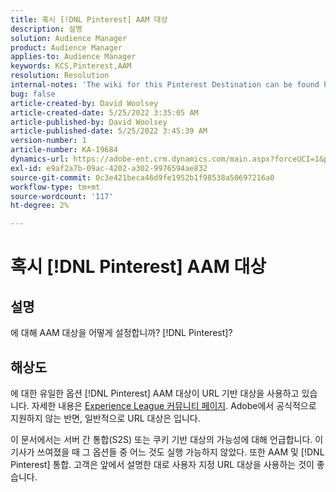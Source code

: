 ```yaml
---
title: 혹시 [!DNL Pinterest] AAM 대상
description: 설명
solution: Audience Manager
product: Audience Manager
applies-to: Audience Manager
keywords: KCS,Pinterest,AAM
resolution: Resolution
internal-notes: 'The wiki for this Pinterest Destination can be found here: https://wiki.corp.adobe.com/display/MCPI/Pinterest+-+AAM+Destination+-+IN+DEVELOPMENT'
bug: false
article-created-by: David Woolsey
article-created-date: 5/25/2022 3:35:05 AM
article-published-by: David Woolsey
article-published-date: 5/25/2022 3:45:39 AM
version-number: 1
article-number: KA-19684
dynamics-url: https://adobe-ent.crm.dynamics.com/main.aspx?forceUCI=1&pagetype=entityrecord&etn=knowledgearticle&id=0a2b6ba9-dbdb-ec11-a7b6-0022480b01c5
exl-id: e9af2a7b-09ac-4202-a302-9976594ae832
source-git-commit: 0c3e421beca46d9fe1952b1f98538a50697216a0
workflow-type: tm+mt
source-wordcount: '117'
ht-degree: 2%

---
```


# 혹시 [!DNL Pinterest] AAM 대상

## 설명


에 대해 AAM 대상을 어떻게 설정합니까? [!DNL Pinterest]?


## 해상도


에 대한 유일한 옵션 [!DNL Pinterest] AAM 대상이 URL 기반 대상을 사용하고 있습니다. 자세한 내용은 [Experience League 커뮤니티 페이지](https://experienceleaguecommunities.adobe.com/t5/adobe-audience-manager-questions/pinterest-destination/td-p/434687). Adobe에서 공식적으로 지원하지 않는 반면, 일반적으로 URL 대상은 입니다.

이 문서에서는 서버 간 통합(S2S) 또는 쿠키 기반 대상의 가능성에 대해 언급합니다. 이 기사가 쓰여졌을 때 그 옵션들 중 어느 것도 실행 가능하지 않았다. 또한 AAM 및 [!DNL Pinterest] 통합. 고객은 앞에서 설명한 대로 사용자 지정 URL 대상을 사용하는 것이 좋습니다.
